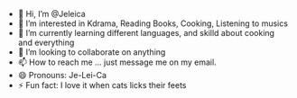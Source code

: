 - 👋 Hi, I’m @Jeleica
- 👀 I’m interested in Kdrama, Reading Books, Cooking, Listening to musics
- 🌱 I’m currently learning different languages, and skilld about cooking and everything
- 💞️ I’m looking to collaborate on anything
- 📫 How to reach me ... just message me on my email.
- 😄 Pronouns: Je-Lei-Ca
- ⚡ Fun fact: I love it when cats licks their feets

<!---
Jeleica/Jeleica is a ✨ special ✨ repository because its `README.md` (this file) appears on your GitHub profile.
You can click the Preview link to take a look at your change
